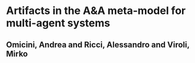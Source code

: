 # Artifacts in the A\&A meta-model for multi-agent systems
## Omicini, Andrea and Ricci, Alessandro and Viroli, Mirko

